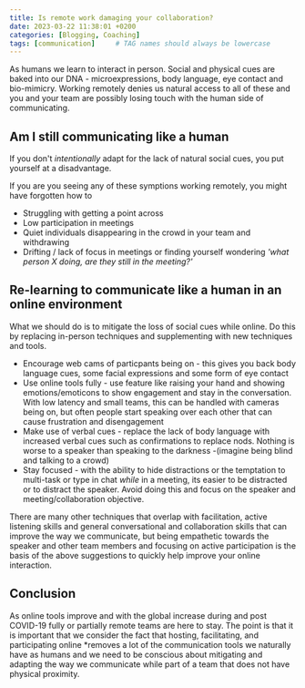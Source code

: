 ```yaml
---
title: Is remote work damaging your collaboration?
date: 2023-03-22 11:38:01 +0200
categories: [Blogging, Coaching]
tags: [communication]     # TAG names should always be lowercase
---
```


As humans we learn to interact in person. Social and physical cues are baked into our DNA - microexpressions, body language, eye contact and bio-mimicry. Working remotely denies us natural access to all of these and you and your team are possibly losing touch with the human side of communicating.

## Am I still communicating like a human
If you don't *intentionally* adapt for the lack of natural social cues, you put yourself at a  disadvantage. 

If you are you seeing any of these symptions working remotely, you might have forgotten how to

- Struggling with getting a point across
- Low participation in meetings
- Quiet individuals disappearing in the crowd in your team and withdrawing
- Drifting / lack of focus in meetings or finding yourself wondering *'what person X doing, are they still in the meeting?'*

## Re-learning to communicate like a human in an online environment
What we should do is to mitigate the loss of social cues while online. Do this by replacing in-person techniques and supplementing with new techniques and tools.

- Encourage web cams of particpants being on - this gives you back body language cues, some facial expressions and some form of eye contact
- Use online tools fully - use feature like raising your hand and showing emotions/emoticons to show engagement and stay in the conversation. With low latency and small teams, this can be handled with cameras being on, but often people start speaking over each other that can cause frustration and disengagement
- Make use of verbal cues - replace the lack of body language with increased verbal cues such as confirmations to replace nods. Nothing is worse to a speaker than speaking to the darkness -(imagine being blind and talking to a crowd)
- Stay focused - with the ability to hide distractions or the temptation to multi-task or type in chat *while* in a meeting, its easier to be distracted or to distract the speaker. Avoid doing this and focus on the speaker and meeting/collaboration objective.

There are many other techniques that overlap with facilitation, active listening skills and general conversational and collaboration skills that can improve the way we communicate, but being empathetic towards the speaker and other team members and focusing on active participation is the basis of the above suggestions to quickly help improve your online interaction.

## Conclusion
As online tools improve and with the global increase during and post COVID-19 fully or partially remote teams are here to stay. The point is that it is important that we consider the fact that hosting, facilitating, and participating online *removes a lot of the communication tools we naturally have as humans and we need to be conscious about mitigating and adapting the way we communicate while part of a team that does not have physical proximity.